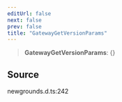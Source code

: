```yaml
---
editUrl: false
next: false
prev: false
title: "GatewayGetVersionParams"
---
```


> **GatewayGetVersionParams**: \{}

## Source

newgrounds.d.ts:242

